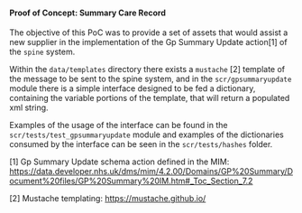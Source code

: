 #### **Proof of Concept: Summary Care Record**

The objective of this PoC was to provide a set of assets that would assist a new supplier in the 
implementation of the Gp Summary Update action[1] of the `spine` system. 

Within the `data/templates` directory there exists a `mustache` [2] 
template of the message to be sent to the spine system, and in the `scr/gpsummaryupdate` module there is a simple interface designed to be fed a 
dictionary, containing the variable portions of the template, that will return a populated xml string. 

Examples of the usage of the interface can be found in the `scr/tests/test_gpsummaryupdate` module and examples of the 
dictionaries consumed by the interface can be seen in the `scr/tests/hashes` folder.

[1] Gp Summary Update schema action defined in the MIM: https://data.developer.nhs.uk/dms/mim/4.2.00/Domains/GP%20Summary/Document%20files/GP%20Summary%20IM.htm#_Toc_Section_7.2

[2] Mustache templating: https://mustache.github.io/